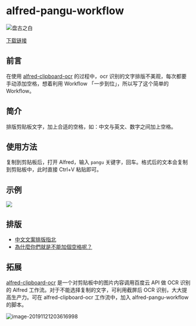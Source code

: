# alfred-pangu-workflow

![盘古之白](https://tva1.sinaimg.cn/large/006y8mN6ly1g95xl43qg2j303l03lq2v.jpg)

[下载链接](https://github.com/DeppWang/alfred-pangu-workflow/releases/download/v1.1/pangu.alfredworkflow)

## 前言

在使用 [alfred-clipboard-ocr](https://github.com/oott123/alfred-clipboard-ocr) 的过程中，ocr 识别的文字排版不美观，每次都要手动添加空格，想着利用 Workflow 「一步到位」，所以写了这个简单的 Workflow。

## 简介

排版剪贴板文字，加上合适的空格，如：中文与英文、数字之间加上空格。

## 使用方法

复制到剪贴板后，打开 Alfred，输入 `pangu` 关键字，回车。格式后的文本会复制到剪贴板中，此时直接 Ctrl+V 粘贴即可。

## 示例

![](https://deppwang.oss-cn-beijing.aliyuncs.com/blog/2020-02-25-150558.png)

## 排版

- [中文文案排版指北](https://github.com/sparanoid/chinese-copywriting-guidelines)
- [為什麼你們就是不能加個空格呢？](https://github.com/vinta/pangu.js)

## 拓展

[alfred-clipboard-ocr](https://github.com/oott123/alfred-clipboard-ocr) 是一个对剪贴板中的图片内容调用百度云 API 做 OCR 识别的 Alfred 工作流。对于不能选择复制的文字，可利用截屏后 OCR 识别，大大提高生产力。可在 alfred-clipboard-ocr 工作流中，加入 alfred-pangu-workflow 的脚本。

![image-20191121203616998](https://tva1.sinaimg.cn/large/006y8mN6ly1g95xwd8pbsj313608y77v.jpg)